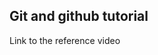 ## Git and github tutorial

<href src="https://www.youtube.com/watch?v=RGOj5yH7evk" > Link to the reference video </href>
